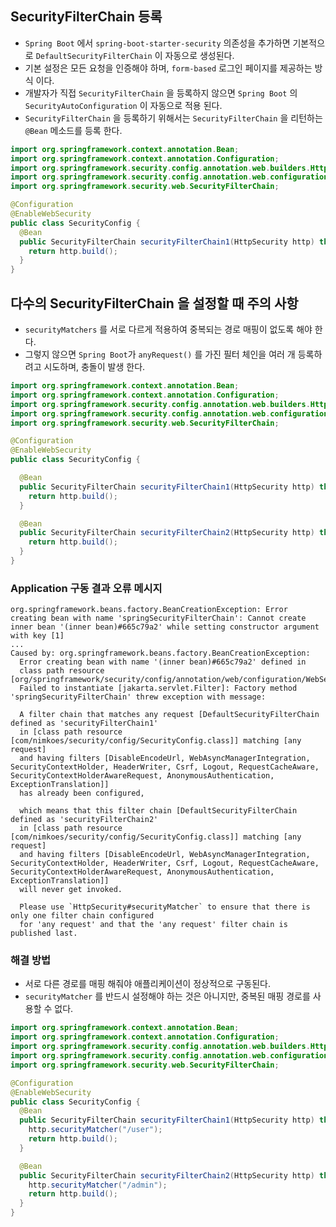 ## SecurityFilterChain 등록

- `Spring Boot` 에서 `spring-boot-starter-security` 의존성을 추가하면 기본적으로 `DefaultSecurityFilterChain` 이 자동으로 생성된다.
- 기본 설정은 모든 요청을 인증해야 하며, `form-based` 로그인 페이지를 제공하는 방식 이다.
- 개발자가 직접 `SecurityFilterChain` 을 등록하지 않으면 `Spring Boot` 의 `SecurityAutoConfiguration` 이 자동으로 적용 된다.
- `SecurityFilterChain` 을 등록하기 위해서는 `SecurityFilterChain` 을 리턴하는 `@Bean` 메소드를 등록 한다.

```java
import org.springframework.context.annotation.Bean;
import org.springframework.context.annotation.Configuration;
import org.springframework.security.config.annotation.web.builders.HttpSecurity;
import org.springframework.security.config.annotation.web.configuration.EnableWebSecurity;
import org.springframework.security.web.SecurityFilterChain;

@Configuration
@EnableWebSecurity
public class SecurityConfig {
  @Bean
  public SecurityFilterChain securityFilterChain1(HttpSecurity http) throws Exception {
    return http.build();
  }
}
```

## 다수의 SecurityFilterChain 을 설정할 때 주의 사항

- `securityMatchers` 를 서로 다르게 적용하여 중복되는 경로 매핑이 없도록 해야 한다.
- 그렇지 않으면 `Spring Boot`가 `anyRequest()` 를 가진 필터 체인을 여러 개 등록하려고 시도하며, 충돌이 발생 한다.

```java
import org.springframework.context.annotation.Bean;
import org.springframework.context.annotation.Configuration;
import org.springframework.security.config.annotation.web.builders.HttpSecurity;
import org.springframework.security.config.annotation.web.configuration.EnableWebSecurity;
import org.springframework.security.web.SecurityFilterChain;

@Configuration
@EnableWebSecurity
public class SecurityConfig {

  @Bean
  public SecurityFilterChain securityFilterChain1(HttpSecurity http) throws Exception {
    return http.build();
  }

  @Bean
  public SecurityFilterChain securityFilterChain2(HttpSecurity http) throws Exception {
    return http.build();
  }
}
```

### Application 구동 결과 오류 메시지

```shell
org.springframework.beans.factory.BeanCreationException: Error creating bean with name 'springSecurityFilterChain': Cannot create inner bean '(inner bean)#665c79a2' while setting constructor argument with key [1]
...
Caused by: org.springframework.beans.factory.BeanCreationException: 
  Error creating bean with name '(inner bean)#665c79a2' defined in
  class path resource [org/springframework/security/config/annotation/web/configuration/WebSecurityConfiguration.class]: 
  Failed to instantiate [jakarta.servlet.Filter]: Factory method 'springSecurityFilterChain' threw exception with message:
   
  A filter chain that matches any request [DefaultSecurityFilterChain defined as 'securityFilterChain1'
  in [class path resource [com/nimkoes/security/config/SecurityConfig.class]] matching [any request] 
  and having filters [DisableEncodeUrl, WebAsyncManagerIntegration, SecurityContextHolder, HeaderWriter, Csrf, Logout, RequestCacheAware, SecurityContextHolderAwareRequest, AnonymousAuthentication, ExceptionTranslation]]
  has already been configured,

  which means that this filter chain [DefaultSecurityFilterChain defined as 'securityFilterChain2'
  in [class path resource [com/nimkoes/security/config/SecurityConfig.class]] matching [any request]
  and having filters [DisableEncodeUrl, WebAsyncManagerIntegration, SecurityContextHolder, HeaderWriter, Csrf, Logout, RequestCacheAware, SecurityContextHolderAwareRequest, AnonymousAuthentication, ExceptionTranslation]]
  will never get invoked.

  Please use `HttpSecurity#securityMatcher` to ensure that there is only one filter chain configured
  for 'any request' and that the 'any request' filter chain is published last.
```

### 해결 방법
  - 서로 다른 경로를 매핑 해줘야 애플리케이션이 정상적으로 구동된다.
  - `securityMatcher` 를 반드시 설정해야 하는 것은 아니지만, 중복된 매핑 경로를 사용할 수 없다.

```java
import org.springframework.context.annotation.Bean;
import org.springframework.context.annotation.Configuration;
import org.springframework.security.config.annotation.web.builders.HttpSecurity;
import org.springframework.security.config.annotation.web.configuration.EnableWebSecurity;
import org.springframework.security.web.SecurityFilterChain;

@Configuration
@EnableWebSecurity
public class SecurityConfig {
  @Bean
  public SecurityFilterChain securityFilterChain1(HttpSecurity http) throws Exception {
    http.securityMatcher("/user");
    return http.build();
  }

  @Bean
  public SecurityFilterChain securityFilterChain2(HttpSecurity http) throws Exception {
    http.securityMatcher("/admin");
    return http.build();
  }
}
```